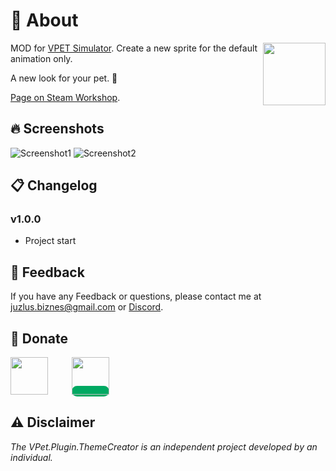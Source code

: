 # 🤔 About
<img src="https://steamuserimages-a.akamaihd.net/ugc/2538423216285809572/210659F63F03570AE5C77246332A5B17E4D38F3E/?imw=5000&imh=5000&ima=fit&impolicy=Letterbox&imcolor=%23000000&letterbox=false" align="right" width="100px"/>

MOD for [VPET Simulator](https://store.steampowered.com/app/1920960/VPet/). Create a new sprite for the default animation only.

A new look for your pet. 🎨

 [Page on Steam Workshop](https://steamcommunity.com/sharedfiles/filedetails/?id=3281444119).

## 🔥 Screenshots

![Screenshot1](https://steamuserimages-a.akamaihd.net/ugc/2538423216285891520/663838A101C4CDDE79206262AC09B4DE0ED53540/?imw=5000&imh=5000&ima=fit&impolicy=Letterbox&imcolor=%23000000&letterbox=false)
![Screenshot2](https://steamuserimages-a.akamaihd.net/ugc/2538423216285891528/41657CAB12F9785D6F851CC963E9289BD6E83DA9/?imw=5000&imh=5000&ima=fit&impolicy=Letterbox&imcolor=%23000000&letterbox=false)


## 📋 Changelog

### v1.0.0
- Project start


## 📝 Feedback

If you have any Feedback or questions, please contact me at juzlus.biznes@gmail.com or [Discord](https://discordapp.com/users/284780352042434570).


## 💝 Donate
<span>
  <a href="https://www.buymeacoffee.com/juzlus" target="_blank" alt="buymeacoffee" style="width: 40%; text-decoration: none; margin-right: 20px;">
    <img src="https://www.codehim.com/wp-content/uploads/2022/09/bmc-button-640x180.png" style="height: 60px;">
  </a>
  <a>⠀</a>
  <a href="https://buycoffee.to/juzlus" target="_blank" alt="buycoffee" style="text-decoration: none; width: 40%; background-color: rgb(0, 169, 98);border-radius: 10px;">
    <img src="https://buycoffee.to/btn/buycoffeeto-btn-primary.svg" style="height: 60px">
  </a>
</span>


## ⚠️ Disclaimer

_The VPet.Plugin.ThemeCreator is an independent project developed by an individual._
